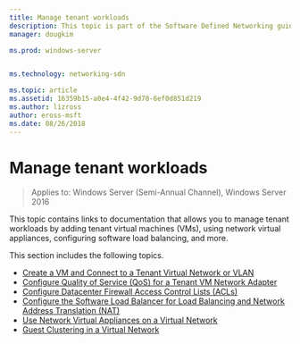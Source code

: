 ```yaml
---
title: Manage tenant workloads
description: This topic is part of the Software Defined Networking guide on how to Manage Tenant Workloads and Virtual Networks in Windows Server 2016.
manager: dougkim

ms.prod: windows-server


ms.technology: networking-sdn

ms.topic: article
ms.assetid: 16359b15-a0e4-4f42-9d70-6ef0d851d219
ms.author: lizross
author: eross-msft
ms.date: 08/26/2018
---
```

# Manage tenant workloads

>Applies to: Windows Server (Semi-Annual Channel), Windows Server 2016

This topic contains links to documentation that allows you to manage tenant workloads by adding tenant virtual machines (VMs), using network virtual appliances, configuring software load balancing, and more.

This section includes the following topics.

- [Create a VM and Connect to a Tenant Virtual Network or VLAN](Create-a-Tenant-VM.md)
- [Configure Quality of Service (QoS) for a Tenant VM Network Adapter](Configure-QoS-for-Tenant-VM-Network-Adapter.md)
- [Configure Datacenter Firewall Access Control Lists (ACLs)](Configure-Datacenter-Firewall-ACLs.md)
- [Configure the Software Load Balancer for Load Balancing and Network Address Translation (NAT)](Configure-SLB-and-NAT.md)
- [Use Network Virtual Appliances on a Virtual Network](Use-Network-Virtual-Appliances-on-a-VN.md)
- [Guest Clustering in a Virtual Network](guest-clustering.md)